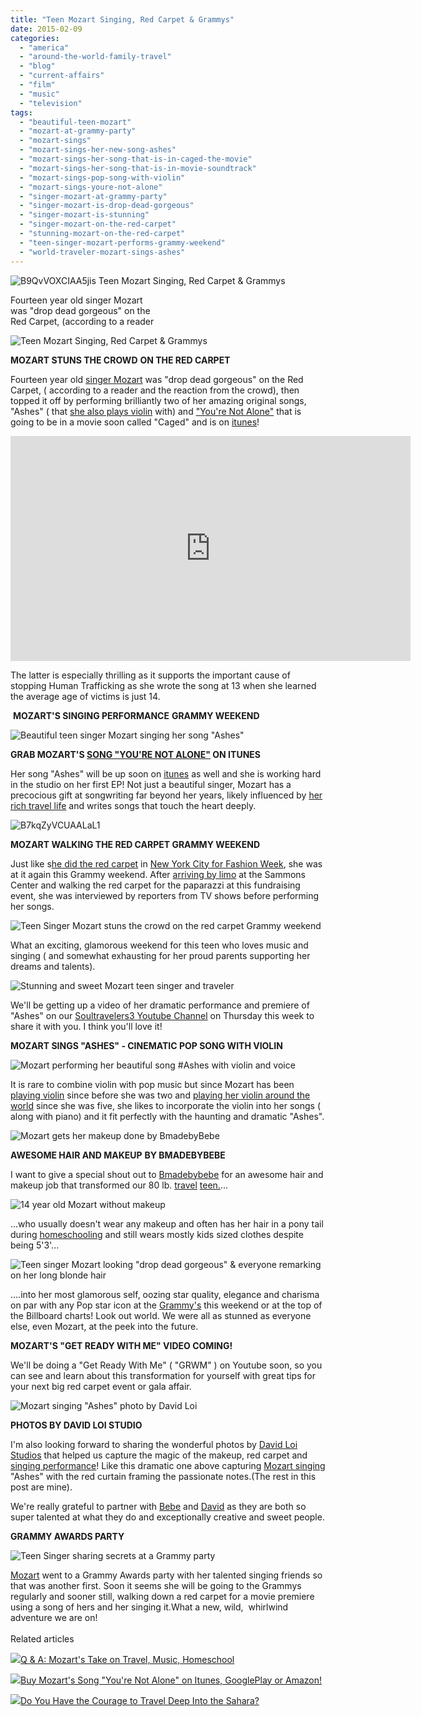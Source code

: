 ```yaml
---
title: "Teen Mozart Singing, Red Carpet & Grammys"
date: 2015-02-09
categories: 
  - "america"
  - "around-the-world-family-travel"
  - "blog"
  - "current-affairs"
  - "film"
  - "music"
  - "television"
tags: 
  - "beautiful-teen-mozart"
  - "mozart-at-grammy-party"
  - "mozart-sings"
  - "mozart-sings-her-new-song-ashes"
  - "mozart-sings-her-song-that-is-in-caged-the-movie"
  - "mozart-sings-her-song-that-is-in-movie-soundtrack"
  - "mozart-sings-pop-song-with-violin"
  - "mozart-sings-youre-not-alone"
  - "singer-mozart-at-grammy-party"
  - "singer-mozart-is-drop-dead-gorgeous"
  - "singer-mozart-is-stunning"
  - "singer-mozart-on-the-red-carpet"
  - "stunning-mozart-on-the-red-carpet"
  - "teen-singer-mozart-performs-grammy-weekend"
  - "world-traveler-mozart-sings-ashes"
---
```


 ![B9QvVOXCIAA5jis](https://pub-ac94b3f306b24c0dba4238943c97f2e1.r2.dev/6a00e5502a9507883301b8d0d34119970c.jpg) Teen Mozart Singing, Red Carpet & Grammys  
  
Fourteen year old singer Mozart  
was "drop dead gorgeous" on the  
Red Carpet, (according to a reader

<!--more-->  
  
![Teen Mozart Singing, Red Carpet & Grammys](https://pub-ac94b3f306b24c0dba4238943c97f2e1.r2.dev/6a00e5502a9507883301b7c749f71f970b.png)  
  
**MOZART STUNS THE CROWD** **ON THE RED CARPET**  
  
Fourteen year old [singer Mozart](http://soultravelers3new.local/2014/03/mozart-beautiful-teen-singer-songwriter-musician.html "Beautiful teen mozart") was "drop dead gorgeous" on the Red Carpet, ( according to a reader and the reaction from the crowd), then topped it off by performing brilliantly two of her amazing original songs, "Ashes" ( that [she also plays violin](http://soultravelers3new.local/2014/02/mozart-plays-mozart-and-more-violin-and-piano-performance.html "Mozart plays violin and piano") with) and ["You're Not Alone"](http://soultravelers3new.local/2015/01/buy-mozarts-song-youre-not-alone-on-itunes-googleplay-or-amazon-.html "You're Not Alone -Pretty  Mozart's beautiful song") that is going to be in a movie soon called "Caged" and is on [itunes](https://itunes.apple.com/us/album/youre-not-alone-single/id956381389?ign-mpt=uo%3D4 "You're not alone on itunes")!  
  

<iframe width="640" height="360" src="https://www.youtube.com/embed/c3_kNH3RU3Y" frameborder="0" allowfullscreen></iframe>

  
  
The latter is especially thrilling as it supports the important cause of stopping Human Trafficking as she wrote the song at 13 when she learned the average age of victims is just 14. 
  
 **MOZART'S SINGING PERFORMANCE** **GRAMMY WEEKEND**  
  
![Beautiful teen singer Mozart singing her song "Ashes"](https://pub-ac94b3f306b24c0dba4238943c97f2e1.r2.dev/6a00e5502a9507883301b7c749f73c970b.png)  
  
  
**GRAB MOZART'S [SONG "YOU'RE NOT ALONE"](http://soultravelers3new.local/2014/12/mozart-sings-youre-not-alone-on-the-radio-possibly-a-movie.html "Mozart's song \"You're Not Alone\" in the movie Caged") ON ITUNES**  
  
Her song "Ashes" will be up soon on [itunes](https://itunes.apple.com/us/album/youre-not-alone-single/id956381389?ign-mpt=uo%3D4 "Itunes you're not alone by Mozart") as well and she is working hard in the studio on her first EP! Not just a beautiful singer, Mozart has a precocious gift at songwriting far beyond her years, likely influenced by [her rich travel life](http://soultravelers3new.local/2013/09/the-most-well-traveled-child-in-the-whole-world.html "Beautiful girl Mozart is most traveled child in the world") and writes songs that touch the heart deeply.  
  
  
![B7kqZyVCUAALaL1](https://pub-ac94b3f306b24c0dba4238943c97f2e1.r2.dev/6a00e5502a9507883301bb07ed4111970d.jpg)  
  
  
**MOZART WALKING THE RED CARPET GRAMMY WEEKEND**  
  
Just like s[he did the red carpet](http://soultravelers3new.local/2014/09/mozart-is-youngest-reporter-at-new-york-fashion-week.html "Mozart youngest reporter at new york fashion week") in [New York City for Fashion Week](http://soultravelers3new.local/2014/09/mozarts-adventures-during-new-york-fashion-week.html "Mozart adventures at New York Fashion week"), she was at it again this Grammy weekend. After [arriving by limo](http://soultravelers3new.local/2013/01/first-limo-ride-a-teens-arrives-in-style-.html "arriving by limo") at the Sammons Center and walking the red carpet for the paparazzi at this fundraising event, she was interviewed by reporters from TV shows before performing her songs.  
  
  
![Teen Singer Mozart stuns the crowd on the red carpet Grammy weekend](https://pub-ac94b3f306b24c0dba4238943c97f2e1.r2.dev/6a00e5502a9507883301bb07ed9ace970d.png)  
  
What an exciting, glamorous weekend for this teen who loves music and singing ( and somewhat exhausting for her proud parents supporting her dreams and talents).  
  
![Stunning and sweet Mozart teen singer and traveler](https://pub-ac94b3f306b24c0dba4238943c97f2e1.r2.dev/6a00e5502a9507883301bb07edb184970d.png)

<script charset="utf-8" type="text/javascript" src="//platform.twitter.com/widgets.js"></script>

<script charset="utf-8" type="mce-text/javascript" src="//platform.twitter.com/widgets.js"></script>

We'll be getting up a video of her dramatic performance and premiere of "Ashes" on our [Soultravelers3 Youtube Channel](https://www.youtube.com/user/soultravelers3 "soultravelers3 on youtube with singer Mozart") on Thursday this week to share it with you. I think you'll love it!  
  
**MOZART SINGS "ASHES" - CINEMATIC POP SONG WITH VIOLIN**  
  
![Mozart performing her beautiful song #Ashes with violin and voice](https://pub-ac94b3f306b24c0dba4238943c97f2e1.r2.dev/6a00e5502a9507883301bb07ed9add970d.png)  
  
It is rare to combine violin with pop music but since Mozart has been [playing violin](http://soultravelers3new.local/2007/05/venetian-violin.html "Pretty Mozart playing violin in Venice gondola") since before she was two and [playing her violin around the world](http://soultravelers3new.local/2011/08/kid-playing-violin-around-the-world.html "epic violin girl playing violin around the world") since she was five, she likes to incorporate the violin into her songs ( along with piano) and it fit perfectly with the haunting and dramatic "Ashes".  
  
![Mozart gets her makeup done by BmadebyBebe](https://pub-ac94b3f306b24c0dba4238943c97f2e1.r2.dev/6a00e5502a9507883301b8d0d3465d970c.png)  
  
**AWESOME HAIR AND MAKEUP** **BY BMADEBYBEBE**  
  
I want to give a special shout out to [Bmadebybebe](http://instagram.com/bmadebybebe "bmadebybebe makeup and hair and lashes") for an awesome hair and makeup job that transformed our 80 lb. [travel](http://soultravelers3new.local/2013/12/trilingual-mozart-travel-kid-expert-speaks-at-gec-about-world-education.html "Mozart travel kid teen expert") [teen.](http://soultravelers3new.local/2015/01/-q-a-mozarts-take-on-travel-music-homeschool.html "Mozart travel teen expert's take on travel & music")...  
  
![14 year old Mozart without makeup ](https://pub-ac94b3f306b24c0dba4238943c97f2e1.r2.dev/6a00e5502a9507883301bb07ed888e970d.png)  
  
...who usually doesn't wear any makeup and often has her hair in a pony tail during [homeschooling](http://soultravelers3new.local/2013/07/homeschool-high-school-and-world-travel.html "homeschooling high school ") and still wears mostly kids sized clothes despite being 5'3'...  
  
![Teen singer Mozart looking "drop dead gorgeous" & everyone remarking on her long blonde hair](https://pub-ac94b3f306b24c0dba4238943c97f2e1.r2.dev/6a00e5502a9507883301b8d0d35792970c.png)  
  
....into her most glamorous self, oozing star quality, elegance and charisma on par with any Pop star icon at the [Grammy's](http://www.usmagazine.com/celebrity-beauty/pictures/grammys-2015-beauty-breakdown-red-carpet-hair-makeup-looks-201592/44001 "Grammy's makeup") this weekend or at the top of the Billboard charts! Look out world. We were all as stunned as everyone else, even Mozart, at the peek into the future.  
  
**MOZART'S "GET READY WITH ME" VIDEO COMING!**  
  
We'll be doing a "Get Ready With Me" ( "GRWM" ) on Youtube soon, so you can see and learn about this transformation for yourself with great tips for your next big red carpet event or gala affair.   
  
![Mozart singing "Ashes" photo by David Loi](https://pub-ac94b3f306b24c0dba4238943c97f2e1.r2.dev/6a00e5502a9507883301b8d0d33d90970c.png)  
  
**PHOTOS BY DAVID LOI STUDIO**  
  
I'm also looking forward to sharing the wonderful photos by [David Loi Studios](http://www.davidloi.net/ "david loi studios") that helped us capture the magic of the makeup, red carpet and [singing performance](https://www.youtube.com/watch?v=7FgLZ44nnwY "Mozart sings all of me")! Like this dramatic one above capturing [Mozart singing](http://soultravelers3new.local/2014/10/mozart-sings-at-the-house-of-blues.html "Beautiful blonde Mozart singing at House of blues") "Ashes" with the red curtain framing the passionate notes.(The rest in this post are mine).  
  
We're really grateful to partner with [Bebe](https://www.facebook.com/B.madebyBebe "B.madebyBebe") and [David](https://www.facebook.com/davidloistudios "David Loi studios") as they are both so super talented at what they do and exceptionally creative and sweet people.  
  
**GRAMMY AWARDS PARTY**  
  
![Teen Singer sharing secrets at a Grammy party](https://pub-ac94b3f306b24c0dba4238943c97f2e1.r2.dev/6a00e5502a9507883301b8d0d357b9970c.png)  
  
[Mozart](http://soultravelers3new.local/2014/06/mozart-sings-everything-we-are-original-song-supporting-environment.html "Mozart sings her original song to help the environment") went to a Grammy Awards party with her talented singing friends so that was another first. Soon it seems she will be going to the Grammys regularly and sooner still, walking down a red carpet for a movie premiere using a song of hers and her singing it.What a new, wild,  whirlwind adventure we are on!  
[  
](https://pub-ac94b3f306b24c0dba4238943c97f2e1.r2.dev/6a00e5502a9507883301b8d0d3465d970c-150x150-1.png)Related articles

[![](http://i.zemanta.com/noimg_12_80_80.jpg)](http://soultravelers3new.local/2015/01/-q-a-mozarts-take-on-travel-music-homeschool.html)[Q & A: Mozart's Take on Travel, Music, Homeschool](http://soultravelers3new.local/2015/01/-q-a-mozarts-take-on-travel-music-homeschool.html)

[![](http://i.zemanta.com/noimg_16_80_80.jpg)](http://soultravelers3new.local/2015/01/buy-mozarts-song-youre-not-alone-on-itunes-googleplay-or-amazon-.html)[Buy Mozart's Song "You're Not Alone" on Itunes, GooglePlay or Amazon!](http://soultravelers3new.local/2015/01/buy-mozarts-song-youre-not-alone-on-itunes-googleplay-or-amazon-.html)

[![](http://i.zemanta.com/noimg_33_80_80.jpg)](http://soultravelers3new.local/2015/02/do-you-have-the-courage-to-travel-deep-into-the-sahara-.html)[Do You Have the Courage to Travel Deep Into the Sahara?](http://soultravelers3new.local/2015/02/do-you-have-the-courage-to-travel-deep-into-the-sahara-.html)
